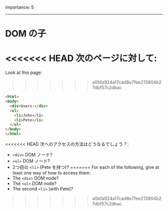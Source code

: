 importance: 5

---

# DOM の子

<<<<<<< HEAD
次のページに対して:
=======
Look at this page:
>>>>>>> a0bfa924a17cad8e7fee213904b27dbf57c2dbac

```html
<html>
<body>
  <div>Users:</div>
  <ul>
    <li>John</li>
    <li>Pete</li>
  </ul>
</body>
</html>
```

<<<<<<< HEAD
次へのアクセスの方法はどうなるでしょう？:
- `<div>` DOM ノード?
- `<ul>` DOM ノード?
- 2つ目の `<li>` (Pete を持つ)?
=======
For each of the following, give at least one way of how to access them:
- The `<div>` DOM node?
- The `<ul>` DOM node?
- The second `<li>` (with Pete)?
>>>>>>> a0bfa924a17cad8e7fee213904b27dbf57c2dbac
